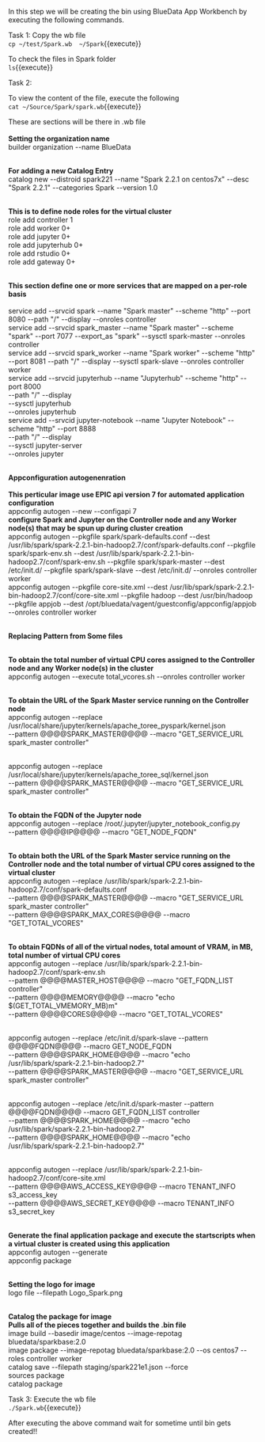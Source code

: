 In this step we will be creating the bin using BlueData App Workbench by executing the following commands.


 Task 1:
Copy the wb file<br>
`cp ~/test/Spark.wb  ~/Spark`{{execute}}

To check the files in Spark folder<br>
`ls`{{execute}}

Task 2:

To view the content of the file, execute the following<br>
`cat ~/Source/Spark/spark.wb`{{execute}}
<br>

These are sections will be there in .wb file<br>
<br><b>Setting the organization name</b>
<br>builder organization --name BlueData

<br><b>For adding a new Catalog Entry</b>
<br>catalog new --distroid spark221 --name "Spark 2.2.1 on centos7x" --desc "Spark 2.2.1" --categories Spark --version 1.0


<br><b>This is to define node roles for the virtual cluster</b>
<br>role add controller 1
<br>role add worker 0+
<br>role add jupyter 0+
<br>role add jupyterhub 0+
<br>role add rstudio 0+
<br>role add gateway 0+

<br><b>This section define one or more services that are mapped on a per-role basis</b>
<br>
<br>service add --srvcid spark --name "Spark master" --scheme "http" --port 8080 --path "/" --display --onroles controller
<br>service add --srvcid spark_master --name "Spark master" --scheme "spark" --port 7077 --export_as "spark" --sysctl spark-master --onroles controller
<br>service add --srvcid spark_worker --name "Spark worker" --scheme "http" --port 8081 --path "/" --display --sysctl spark-slave --onroles controller worker
<br>service add --srvcid jupyterhub --name "Jupyterhub" --scheme "http" --port 8000   \
        --path "/" --display    \
            --sysctl jupyterhub \
            --onroles jupyterhub
<br>service add --srvcid jupyter-notebook --name "Jupyter Notebook" --scheme "http" --port 8888   \
            --path "/" --display  \
            --sysctl jupyter-server  \
            --onroles jupyter

<br><b>Appconfiguration autogenenration</b>
<br>
<br><b>This perticular image use EPIC api version 7 for automated application configuration </b>
<br>appconfig autogen --new --configapi 7
<br><b>configure Spark and Jupyter on the Controller node and any Worker node(s) that may be spun up during cluster creation</b>
<br>appconfig autogen --pkgfile spark/spark-defaults.conf --dest /usr/lib/spark/spark-2.2.1-bin-hadoop2.7/conf/spark-defaults.conf --pkgfile spark/spark-env.sh --dest /usr/lib/spark/spark-2.2.1-bin-hadoop2.7/conf/spark-env.sh --pkgfile spark/spark-master --dest /etc/init.d/ --pkgfile spark/spark-slave --dest /etc/init.d/ --onroles controller worker
<br>appconfig autogen --pkgfile core-site.xml --dest /usr/lib/spark/spark-2.2.1-bin-hadoop2.7/conf/core-site.xml --pkgfile hadoop --dest /usr/bin/hadoop --pkgfile appjob --dest /opt/bluedata/vagent/guestconfig/appconfig/appjob --onroles controller worker

<br><b>Replacing Pattern from Some files</b>

<br><b>To obtain the total number of virtual CPU cores assigned to the Controller node and any Worker node(s) in the cluster</b>
<br>appconfig autogen --execute total_vcores.sh --onroles controller worker

<br><b>To obtain the URL of the Spark Master service running on the Controller node</b>
<br>appconfig autogen --replace /usr/local/share/jupyter/kernels/apache_toree_pyspark/kernel.json  \
                  --pattern @@@@SPARK_MASTER@@@@ --macro "GET_SERVICE_URL spark_master controller"

<br>appconfig autogen --replace /usr/local/share/jupyter/kernels/apache_toree_sql/kernel.json  \
                  --pattern @@@@SPARK_MASTER@@@@ --macro "GET_SERVICE_URL spark_master controller"

<br><b>To obtain the FQDN of the Jupyter node</b>
<br>appconfig autogen --replace /root/.jupyter/jupyter_notebook_config.py    \
                  --pattern @@@@IP@@@@ --macro "GET_NODE_FQDN"

<br><b>To obtain both the URL of the Spark Master service running on the Controller node and the total number of virtual CPU cores assigned to the virtual cluster</b>
<br>appconfig autogen --replace /usr/lib/spark/spark-2.2.1-bin-hadoop2.7/conf/spark-defaults.conf \
                  --pattern @@@@SPARK_MASTER@@@@ --macro "GET_SERVICE_URL spark_master controller" \
                  --pattern @@@@SPARK_MAX_CORES@@@@ --macro "GET_TOTAL_VCORES"

<br><b>To obtain FQDNs of all of the virtual nodes, total amount of VRAM, in MB, total number of virtual CPU cores</b>
<br>appconfig autogen --replace /usr/lib/spark/spark-2.2.1-bin-hadoop2.7/conf/spark-env.sh        \
                  --pattern @@@@MASTER_HOST@@@@ --macro "GET_FQDN_LIST controller" \
                  --pattern @@@@MEMORY@@@@ --macro "echo $(GET_TOTAL_VMEMORY_MB)m" \
                  --pattern @@@@CORES@@@@ --macro "GET_TOTAL_VCORES"

<br>appconfig autogen --replace /etc/init.d/spark-slave --pattern @@@@FQDN@@@@ --macro GET_NODE_FQDN \
                  --pattern @@@@SPARK_HOME@@@@ --macro "echo /usr/lib/spark/spark-2.2.1-bin-hadoop2.7" \
                  --pattern @@@@SPARK_MASTER@@@@  --macro "GET_SERVICE_URL spark_master controller"

<br>appconfig autogen --replace /etc/init.d/spark-master --pattern @@@@FQDN@@@@ --macro GET_FQDN_LIST controller \
                  --pattern @@@@SPARK_HOME@@@@ --macro "echo /usr/lib/spark/spark-2.2.1-bin-hadoop2.7" \
                  --pattern @@@@SPARK_HOME@@@@ --macro "echo /usr/lib/spark/spark-2.2.1-bin-hadoop2.7"

<br>appconfig autogen --replace /usr/lib/spark/spark-2.2.1-bin-hadoop2.7/conf/core-site.xml \
                  --pattern @@@@AWS_ACCESS_KEY@@@@ --macro TENANT_INFO s3_access_key  \
                  --pattern @@@@AWS_SECRET_KEY@@@@ --macro TENANT_INFO s3_secret_key


<br><b>Generate the final application package and execute the startscripts when a virtual cluster is created using this application</b>
<br>appconfig autogen --generate
<br>appconfig package

<br><b>Setting the logo for image</b>
<br>logo file --filepath Logo_Spark.png

<br><b>Catalog the package for image</b>
<br><b>Pulls all of the pieces together and builds the .bin file</b>
<br>image build --basedir image/centos --image-repotag bluedata/sparkbase:2.0
<br>image package --image-repotag bluedata/sparkbase:2.0 --os centos7  --roles controller worker
<br>catalog save --filepath staging/spark221e1.json --force
<br>sources package
<br>catalog package

 Task 3:
Execute the wb file<br>
`./Spark.wb`{{execute}}

After executing the above command wait for sometime until bin gets created!!
